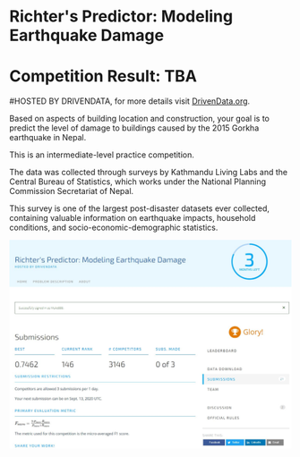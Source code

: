 # Richter's Predictor: Modeling Earthquake Damage
# Competition Result: TBA

#HOSTED BY DRIVENDATA, for more details visit [DrivenData.org](https://www.drivendata.org/competitions/57/nepal-earthquake/).


Based on aspects of building location and construction, your goal is to predict the level of damage to buildings caused by the 2015 Gorkha earthquake in Nepal.

This is an intermediate-level practice competition.

The data was collected through surveys by Kathmandu Living Labs and the Central Bureau of Statistics, which works under the National Planning Commission Secretariat of Nepal.

This survey is one of the largest post-disaster datasets ever collected, containing valuable information on earthquake impacts, household conditions, and socio-economic-demographic statistics.

![alt text](https://github.com/muke888/DataScience-Competitions/blob/master/002.Richter's%20Predictor:%20Modeling%20Earthquake%20Damage/130929status.JPG)

